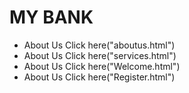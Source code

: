 # MY BANK 

* About Us Click here("aboutus.html")
* About Us Click here("services.html")
* About Us Click here("Welcome.html")
* About Us Click here("Register.html")
